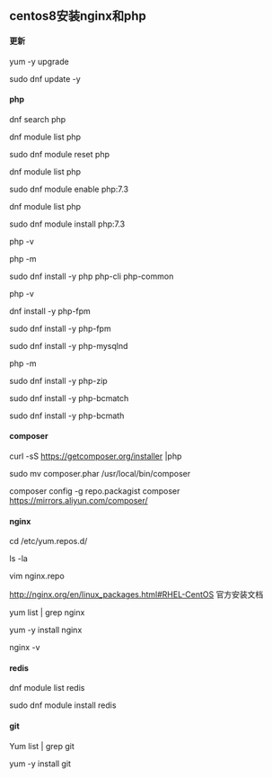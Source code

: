 ## centos8安装nginx和php

#### 更新

yum -y upgrade

sudo dnf update -y

#### php

dnf search php

dnf module list php

sudo dnf module reset php

dnf module list php

sudo dnf module enable php:7.3

dnf module list php

sudo dnf module install php:7.3

php -v

php -m

sudo dnf install -y php php-cli php-common

php -v

dnf install -y php-fpm

sudo dnf install -y php-fpm

sudo dnf install -y php-mysqlnd

php -m

sudo dnf install -y php-zip

sudo dnf install -y php-bcmatch

sudo dnf install -y php-bcmath

#### composer

curl -sS https://getcomposer.org/installer |php

sudo mv composer.phar /usr/local/bin/composer

composer config -g repo.packagist composer https://mirrors.aliyun.com/composer/

#### nginx

cd /etc/yum.repos.d/

ls -la

vim nginx.repo

http://nginx.org/en/linux_packages.html#RHEL-CentOS 官方安装文档

yum list | grep nginx

yum -y install nginx

nginx -v

#### redis

dnf module list redis

sudo dnf module install redis

#### git

Yum list | grep git

yum -y install git